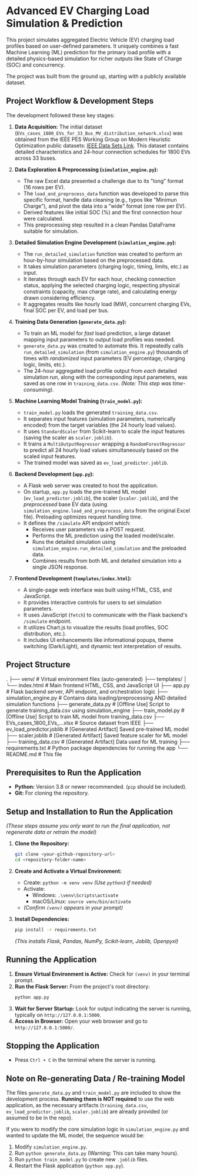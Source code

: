 # Advanced EV Charging Load Simulation & Prediction

This project simulates aggregated Electric Vehicle (EV) charging load profiles based on user-defined parameters. It uniquely combines a fast Machine Learning (ML) prediction for the primary load profile with a detailed physics-based simulation for richer outputs like State of Charge (SOC) and concurrency.

The project was built from the ground up, starting with a publicly available dataset.

## Project Workflow & Development Steps

The development followed these key stages:

1.  **Data Acquisition:** The initial dataset (`EVs_cases_1800_EVs_for_33_Bus_MV_distribution_network.xlsx`) was obtained from the IEEE PES Working Group on Modern Heuristic Optimization public datasets: [IEEE Data Sets Link](https://site.ieee.org/pes-iss/data-sets/#elec). This dataset contains detailed characteristics and 24-hour connection schedules for 1800 EVs across 33 buses.

2.  **Data Exploration & Preprocessing (`simulation_engine.py`):**
    *   The raw Excel data presented a challenge due to its "long" format (16 rows per EV).
    *   The `load_and_preprocess_data` function was developed to parse this specific format, handle data cleaning (e.g., typos like "Minimun Charge"), and pivot the data into a "wide" format (one row per EV).
    *   Derived features like initial SOC (%) and the first connection hour were calculated.
    *   This preprocessing step resulted in a clean Pandas DataFrame suitable for simulation.

3.  **Detailed Simulation Engine Development (`simulation_engine.py`):**
    *   The `run_detailed_simulation` function was created to perform an hour-by-hour simulation based on the preprocessed data.
    *   It takes simulation parameters (charging logic, timing, limits, etc.) as input.
    *   It iterates through each EV for each hour, checking connection status, applying the selected charging logic, respecting physical constraints (capacity, max charge rate), and calculating energy drawn considering efficiency.
    *   It aggregates results like hourly load (MW), concurrent charging EVs, final SOC per EV, and load per bus.

4.  **Training Data Generation (`generate_data.py`):**
    *   To train an ML model for *fast* load prediction, a large dataset mapping input parameters to output load profiles was needed.
    *   `generate_data.py` was created to automate this. It repeatedly calls `run_detailed_simulation` (from `simulation_engine.py`) thousands of times with *randomized* input parameters (EV percentage, charging logic, limits, etc.).
    *   The 24-hour aggregated load profile output from *each* detailed simulation run, along with the corresponding input parameters, was saved as one row in `training_data.csv`. *(Note: This step was time-consuming)*.

5.  **Machine Learning Model Training (`train_model.py`):**
    *   `train_model.py` loads the generated `training_data.csv`.
    *   It separates input features (simulation parameters, numerically encoded) from the target variables (the 24 hourly load values).
    *   It uses `StandardScaler` from Scikit-learn to scale the input features (saving the scaler as `scaler.joblib`).
    *   It trains a `MultiOutputRegressor` wrapping a `RandomForestRegressor` to predict all 24 hourly load values simultaneously based on the scaled input features.
    *   The trained model was saved as `ev_load_predictor.joblib`.

6.  **Backend Development (`app.py`):**
    *   A Flask web server was created to host the application.
    *   On startup, `app.py` loads the pre-trained ML model (`ev_load_predictor.joblib`), the scaler (`scaler.joblib`), and the *preprocessed* base EV data (using `simulation_engine.load_and_preprocess_data` from the original Excel file). Preloading optimizes request handling time.
    *   It defines the `/simulate` API endpoint which:
        *   Receives user parameters via a POST request.
        *   Performs the ML prediction using the loaded model/scaler.
        *   Runs the detailed simulation using `simulation_engine.run_detailed_simulation` and the preloaded data.
        *   Combines results from both ML and detailed simulation into a single JSON response.

7.  **Frontend Development (`templates/index.html`):**
    *   A single-page web interface was built using HTML, CSS, and JavaScript.
    *   It provides interactive controls for users to set simulation parameters.
    *   It uses JavaScript (`fetch`) to communicate with the Flask backend's `/simulate` endpoint.
    *   It utilizes Chart.js to visualize the results (load profiles, SOC distribution, etc.).
    *   It includes UI enhancements like informational popups, theme switching (Dark/Light), and dynamic text interpretation of results.

## Project Structure

.
├── venv/ # Virtual environment files (auto-generated)
├── templates/
│ └── index.html # Main frontend HTML, CSS, and JavaScript UI
├── app.py # Flask backend server, API endpoint, and orchestration logic
├── simulation_engine.py # Contains data loading/preprocessing AND detailed simulation functions
├── generate_data.py # [Offline Use] Script to generate training_data.csv using simulation_engine
├── train_model.py # [Offline Use] Script to train ML model from training_data.csv
├── EVs_cases_1800_EVs_...xlsx # Source dataset from IEEE
├── ev_load_predictor.joblib # [Generated Artifact] Saved pre-trained ML model
├── scaler.joblib # [Generated Artifact] Saved feature scaler for ML model
├── training_data.csv # [Generated Artifact] Data used for ML training
├── requirements.txt # Python package dependencies for running the app
└── README.md # This file


## Prerequisites to Run the Application

*   **Python:** Version 3.8 or newer recommended. (`pip` should be included).
*   **Git:** For cloning the repository.

## Setup and Installation to Run the Application

*(These steps assume you only want to run the final application, not regenerate data or retrain the model)*

1.  **Clone the Repository:**
    ```bash
    git clone <your-github-repository-url>
    cd <repository-folder-name>
    ```

2.  **Create and Activate a Virtual Environment:**
    *   Create: `python -m venv venv` *(Use `python3` if needed)*
    *   Activate:
        *   Windows: `.\venv\Scripts\activate`
        *   macOS/Linux: `source venv/bin/activate`
    *   *(Confirm `(venv)` appears in your prompt)*

3.  **Install Dependencies:**
    ```bash
    pip install -r requirements.txt
    ```
    *(This installs Flask, Pandas, NumPy, Scikit-learn, Joblib, Openpyxl)*

## Running the Application

1.  **Ensure Virtual Environment is Active:** Check for `(venv)` in your terminal prompt.
2.  **Run the Flask Server:** From the project's root directory:
    ```bash
    python app.py
    ```
3.  **Wait for Server Startup:** Look for output indicating the server is running, typically on `http://127.0.0.1:5000`.
4.  **Access in Browser:** Open your web browser and go to `http://127.0.0.1:5000/`.

## Stopping the Application

*   Press `Ctrl + C` in the terminal where the server is running.

## Note on Re-generating Data / Re-training Model

The files `generate_data.py` and `train_model.py` are included to show the development process. **Running them is NOT required** to use the web application, as the necessary artifacts (`training_data.csv`, `ev_load_predictor.joblib`, `scaler.joblib`) are already provided (or assumed to be in the repo).

If you were to modify the core simulation logic in `simulation_engine.py` and wanted to update the ML model, the sequence would be:

1.  Modify `simulation_engine.py`.
2.  Run `python generate_data.py` (Warning: This can take many hours).
3.  Run `python train_model.py` to create new `.joblib` files.
4.  Restart the Flask application (`python app.py`).


